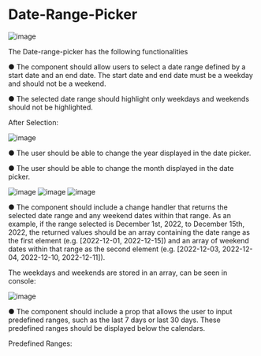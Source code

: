 # Date-Range-Picker
![image](https://github.com/user-attachments/assets/e8af61fa-bfd1-4677-8f40-a6d0163a8d5f)

The Date-range-picker has the following functionalities

● The component should allow users to select a date range defined by a start date and an
end date. The start date and end date must be a weekday and should
not be a weekend.


● The selected date range should highlight only weekdays and weekends should not be
highlighted.

After Selection:

![image](https://github.com/user-attachments/assets/6f04ec51-aa56-47fd-89f9-f32cd8f2a051)

● The user should be able to change the year displayed in the date picker.

● The user should be able to change the month displayed in the date picker.

![image](https://github.com/user-attachments/assets/2a9b4618-3e6e-4658-bc2d-b1ed9410a9b2) ![image](https://github.com/user-attachments/assets/6cf49db3-0f81-4e55-aa8d-7fe846ff1006) ![image](https://github.com/user-attachments/assets/10edccda-6b6d-485a-8565-3968c8334798)




● The component should include a change handler that returns the selected date range
and any weekend dates within that range. As an example, if the range selected is
December 1st, 2022, to December 15th, 2022, the returned values should be an array
containing the date range as the first element (e.g. [2022-12-01, 2022-12-15]) and an
array of weekend dates within that range as the second element (e.g. [2022-12-03,
2022-12-04, 2022-12-10, 2022-12-11]).

The weekdays and weekends are stored in an array, can be seen in console:

![image](https://github.com/user-attachments/assets/2b14e2b6-10b0-41df-96ef-18c27d7d60c4)

● The component should include a prop that allows the user to input predefined ranges,
such as the last 7 days or last 30 days. These predefined ranges should be displayed
below the calendars.

Predefined Ranges:

